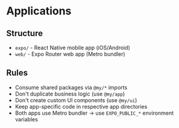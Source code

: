 # Applications

## Structure
- `expo/` - React Native mobile app (iOS/Android)
- `web/` - Expo Router web app (Metro bundler)

## Rules
- Consume shared packages via `@my/*` imports
- Don't duplicate business logic (use `@my/app`)
- Don't create custom UI components (use `@my/ui`)
- Keep app-specific code in respective app directories
- Both apps use Metro bundler → use `EXPO_PUBLIC_*` environment variables
